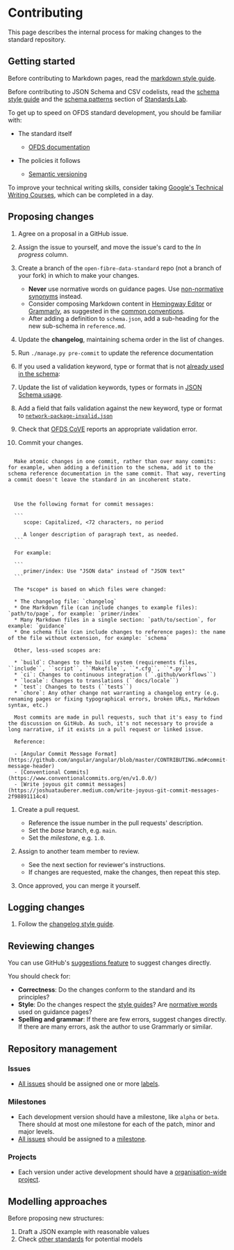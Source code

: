 # Contributing

This page describes the internal process for making changes to the standard repository.

## Getting started

Before contributing to Markdown pages, read the [markdown style guide](../style/markdown_style_guide.md).

Before contributing to JSON Schema and CSV codelists, read the [schema style guide](../style/schema_style_guide.md) and the [schema patterns](https://os4d.opendataservices.coop/patterns/schema/) section of [Standards Lab](https://os4d.opendataservices.coop/).

To get up to speed on OFDS standard development, you should be familiar with:

-  The standard itself

   -  [OFDS documentation](https://github.com/Open-Telecoms-Data/open-fibre-data-standard)

-  The policies it follows

   -  [Semantic versioning](https://semver.org)
   
To improve your technical writing skills, consider taking [Google's Technical Writing Courses](https://developers.google.com/tech-writing), which can be completed in a day.

## Proposing changes

1. Agree on a proposal in a GitHub issue.
1. Assign the issue to yourself, and move the issue's card to the *In progress* column.
1. Create a branch of the `open-fibre-data-standard` repo (not a branch of your fork) in which to make your changes.

   -  **Never** use normative words on guidance pages. Use [non-normative synonyms](https://tools.ietf.org/html/draft-hansen-nonkeywords-non2119-04#page-3) instead.
   -  Consider composing Markdown content in [Hemingway Editor](http://www.hemingwayapp.com/) or [Grammarly](https://www.grammarly.com/), as suggested in the [common conventions](../style/common_conventions.md).
   -  After adding a definition to `schema.json`, add a sub-heading for the new sub-schema in `reference.md`.

1. Update the **changelog**, maintaining schema order in the list of changes.
1. Run `./manage.py pre-commit` to update the reference documentation
1. If you used a validation keyword, type or format that is not [already used in the schema](schema.md#json-schema-usage):
  1. Update the list of validation keywords, types or formats in [JSON Schema usage](schema.md#json-schema-usage).
  1. Add a field that fails validation against the new keyword, type or format to [`network-package-invalid.json`]()
  1. Check that [OFDS CoVE](https://ofds.cove.opendataservices.coop/) reports an appropriate validation error.
1. Commit your changes.

```{admonition} Atomic changes

  Make atomic changes in one commit, rather than over many commits: for example, when adding a definition to the schema, add it to the schema reference documentation in the same commit. That way, reverting a commit doesn't leave the standard in an incoherent state.
  
```

````{admonition} Commit messages

  Use the following format for commit messages:

  ```
     scope: Capitalized, <72 characters, no period

     A longer description of paragraph text, as needed.
  ```

  For example:

  ```
     primer/index: Use "JSON data" instead of "JSON text"
  ```

  The *scope* is based on which files were changed:

  * The changelog file: `changelog`
  * One Markdown file (can include changes to example files): `path/to/page`, for example: `primer/index`
  * Many Markdown files in a single section: `path/to/section`, for example: `guidance`
  * One schema file (can include changes to reference pages): the name of the file without extension, for example: `schema`

  Other, less-used scopes are:

  * `build`: Changes to the build system (requirements files, ``include``, ``script``, ``Makefile``, ``*.cfg``, ``*.py``)
  * `ci`: Changes to continuous integration (``.github/workflows``)
  * `locale`: Changes to translations (``docs/locale``)
  * `test`: Changes to tests (``tests``)
  * `chore`: Any other change not warranting a changelog entry (e.g. renaming pages or fixing typographical errors, broken URLs, Markdown syntax, etc.)

  Most commits are made in pull requests, such that it's easy to find the discussion on GitHub. As such, it's not necessary to provide a long narrative, if it exists in a pull request or linked issue.

  Reference:

  - [Angular Commit Message Format](https://github.com/angular/angular/blob/master/CONTRIBUTING.md#commit-message-header)
  - [Conventional Commits](https://www.conventionalcommits.org/en/v1.0.0/)
  - [Write joyous git commit messages](https://joshuatauberer.medium.com/write-joyous-git-commit-messages-2f98891114c4)
````

1. Create a pull request.

   -  Reference the issue number in the pull requests' description.
   -  Set the *base* branch, e.g. `main`.
   -  Set the *milestone*, e.g. `1.0`.

1. Assign to another team member to review.

   -  See the next section for reviewer's instructions.
   -  If changes are requested, make the changes, then repeat this step.

1. Once approved, you can merge it yourself.

## Logging changes

1. Follow the [changelog style guide](../style/changelog_style_guide).

## Reviewing changes

You can use GitHub's [suggestions feature](https://help.github.com/en/github/collaborating-with-issues-and-pull-requests/reviewing-proposed-changes-in-a-pull-request) to suggest changes directly.

You should check for:

-  **Correctness**: Do the changes conform to the standard and its principles?
-  **Style**: Do the changes respect the [style guides](../style/index.md)? Are [normative words](https://tools.ietf.org/html/draft-hansen-nonkeywords-non2119-04#page-3) used on guidance pages?
-  **Spelling and grammar**: If there are few errors, suggest changes directly. If there are many errors, ask the author to use Grammarly or similar.

## Repository management

### Issues

-  [All issues](https://github.com/Open-Telecoms-Data/open-fibre-data-standard/issues) should be assigned one or more [labels](https://github.com/Open-Telecoms-Data/open-fibre-data-standard/issues/labels).

### Milestones

-  Each development version should have a milestone, like `alpha` or `beta`. There should at most one milestone for each of the patch, minor and major levels.
-  [All issues](https://github.com/Open-Telecoms-Data/open-fibre-data-standard/issues) should be assigned to a [milestone](https://github.com/Open-Telecoms-Data/open-fibre-data-standard/milestones).

### Projects

-  Each version under active development should have a [organisation-wide project](https://github.com/Open-Telecoms-Data/open-fibre-data-standard/projects?type=new).

## Modelling approaches

Before proposing new structures:

1. Draft a JSON example with reasonable values
2. Check [other standards](https://lov.linkeddata.es/dataset/lov) for potential models
